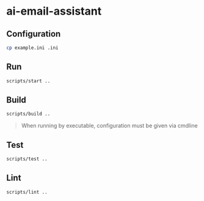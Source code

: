 # ai-email-assistant

## Configuration

```bash
cp example.ini .ini
```

## Run

```bash
scripts/start ..
```

## Build

```bash
scripts/build ..
```

> When running by executable, configuration must be given via cmdline

## Test

```bash
scripts/test ..
```

## Lint

```bash
scripts/lint ..
```
